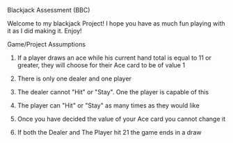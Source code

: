 Blackjack Assessment (BBC)

Welcome to my blackjack Project! I hope you have as much fun playing with it as I did making it. Enjoy! 



Game/Project Assumptions

1) If a player draws an ace while his current hand total is equal to 11 or greater, they will choose for their Ace card to be of value 1

2) There is only one dealer and one player

3) The dealer cannot "Hit" or "Stay". One the player is capable of this

4) The player can "Hit" or "Stay" as many times as they would like

5) Once you have decided the value of your Ace card you cannot change it

6) If both the Dealer and The Player hit 21 the game ends in a draw